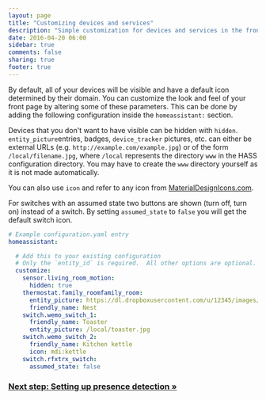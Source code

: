 ```yaml
---
layout: page
title: "Customizing devices and services"
description: "Simple customization for devices and services in the frontend."
date: 2016-04-20 06:00
sidebar: true
comments: false
sharing: true
footer: true
---
```

 
By default, all of your devices will be visible and have a default icon determined by their domain. You can customize the look and feel of your front 
page by altering some of these parameters. This can be done by adding the following configuration inside the `homeassistant:` section.

Devices that you don't want to have visible can be hidden with `hidden`.  
`entity_picture`entries, badges, `device_tracker` pictures, etc. can either be external URLs (e.g. `http://example.com/example.jpg`) or 
of the form `/local/filename.jpg`, where `/local` represents the directory `www` in the HASS configuration directory. 
You may have to create the `www` directory yourself as it is not made automatically.

You can also use `icon` and refer to any icon from [MaterialDesignIcons.com](http://MaterialDesignIcons.com).

For switches with an assumed state two buttons are shown (turn off, turn on) instead of a switch. By setting `assumed_state` to `false` you will get the default switch icon.


```yaml
# Example configuration.yaml entry
homeassistant:

  # Add this to your existing configuration
  # Only the `entity_id` is required.  All other options are optional.
  customize:
    sensor.living_room_motion:
      hidden: true
    thermostat.family_roomfamily_room:
      entity_picture: https://dl.dropboxusercontent.com/u/12345/images/nest.jpg
      friendly_name: Nest
    switch.wemo_switch_1:
      friendly_name: Toaster
      entity_picture: /local/toaster.jpg
    switch.wemo_switch_2:
      friendly_name: Kitchen kettle
      icon: mdi:kettle
    switch.rfxtrx_switch:
      assumed_state: false
```

### [Next step: Setting up presence detection &raquo;](/getting-started/presence-detection/)
